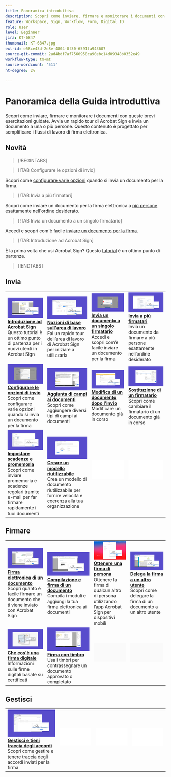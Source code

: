 ```yaml
---
title: Panoramica introduttiva
description: Scopri come inviare, firmare e monitorare i documenti con queste brevi esercitazioni guidate
feature: Workspace, Sign, Workflow, Form, Digital ID
role: User
level: Beginner
jira: KT-6847
thumbnail: KT-6847.jpg
exl-id: e58ce43d-2e8e-4804-8f30-6591fa943607
source-git-commit: 2ad4bdf7af7560958ca90ebc14d09348b0352e49
workflow-type: tm+mt
source-wordcount: '511'
ht-degree: 2%

---
```


# Panoramica della Guida introduttiva

Scopri come inviare, firmare e monitorare i documenti con queste brevi esercitazioni guidate. Avvia un rapido tour di Acrobat Sign e invia un documento a una o più persone. Questo contenuto è progettato per semplificare i flussi di lavoro di firma elettronica.

## Novità

>[!BEGINTABS]

>[!TAB Configurare le opzioni di invio]

Scopri come [configurare varie opzioni](sending-options.md) quando si invia un documento per la firma.

>[!TAB Invia a più firmatari]

Scopri come inviare un documento per la firma elettronica a [più persone](send-to-multiple-recipients.md) esattamente nell&#39;ordine desiderato.

>[!TAB Invia un documento a un singolo firmatario]

Accedi e scopri com&#39;è facile [inviare un documento per la firma](send-to-single-recipient.md).

>[!TAB Introduzione ad Acrobat Sign]

È la prima volta che usi Acrobat Sign? Questo [tutorial](new-sender.md) è un ottimo punto di partenza.

>[!ENDTABS]

## Invia

<table style="table-layout:fixed">
<tr>
  <td>
    <a href="new-sender.md">
      <img alt="Guida introduttiva ad Acrobat Sign" src="../assets/gettingstartednew.png" />
    </a>
    <div>
    <a href="new-sender.md"><strong>Introduzione ad Acrobat Sign</strong></a>
    </div>
    Questo tutorial è un ottimo punto di partenza per i nuovi utenti in Acrobat Sign
    <br>
  </td>
 <td>
    <a href="quick-tour.md">
      <img alt="Nozioni di base sull’area di lavoro" src="../assets/workspace.png" />
    </a>
    <div>
    <a href="quick-tour.md"><strong>Nozioni di base sull'area di lavoro</strong></a>
    </div>
    Fai un rapido tour dell’area di lavoro di Acrobat Sign per iniziare a utilizzarla
    <br>
  </td>
  <td>
    <a href="send-to-single-recipient.md">
      <img alt="Inviare un documento a un singolo firmatario" src="../assets/send-single-recipient.png" />
    </a>
    <div>
    <a href="send-to-single-recipient.md"><strong>Invia un documento a un singolo firmatario</strong></a>
    </div>
    Accedi e scopri com’è facile inviare un documento per la firma
    <br>
  </td>
  <td>
    <a href="send-to-multiple-recipients.md">
      <img alt="Invia a più firmatari" src="../assets/send-to-multiple-recipient.png" />
    </a>
    <div>
    <a href="send-to-multiple-recipients.md"><strong>Invia a più firmatari</strong></a>
    </div>
    Invia un documento da firmare a più persone esattamente nell’ordine desiderato
    <br>
  </td>
</tr>
<tr>
  <td>
    <a href="sending-options.md">
      <img alt="Configurare le opzioni di invio" src="../assets/configure.png" />
    </a>
    <div>
    <a href="sending-options.md"><strong>Configurare le opzioni di invio</strong></a>
    </div>
    Scopri come configurare varie opzioni quando si invia un documento per la firma
    <br>
  </td>
  <td>
    <a href="adding-fields.md">
      <img alt="Aggiunta di campi ai documenti" src="../assets/adding-fields.png" />
    </a>
    <div>
    <a href="adding-fields.md"><strong>Aggiunta di campi ai documenti</strong></a>
    </div>
    Scopri come aggiungere diversi tipi di campi ai documenti
    <br>
  </td>
  <td>
    <a href="modify-in-flight.md">
      <img alt="Modifica di un documento dopo l’invio" src="../assets/modify.png" />
    </a>
    <div>
    <a href="modify-in-flight.md"><strong>Modifica di un documento dopo l'invio</strong></a>
    </div>
    Modificare un documento già in corso
    <br>
  </td>
  <td>
    <a href="replace-signer.md">
      <img alt="Sostituzione di un firmatario" src="../assets/replace.png" />
    </a>
    <div>
    <a href="replace-signer.md"><strong>Sostituzione di un firmatario</strong></a>
    </div>
    Scopri come cambiare il firmatario di un documento già in corso
     <br>
  </td>
</tr>
<tr>
  <td>
      <a href="set-deadlines-reminders.md">
        <img alt="Impostare scadenze e promemoria" src="../assets/deadlines-reminders.png" />
      </a>
      <div>
      <a href="set-deadlines-reminders.md"><strong>Impostare scadenze e promemoria</strong></a>
      </div>
      Scopri come inviare promemoria e scadenze regolari tramite e-mail per far firmare rapidamente i tuoi documenti
      <br>
    </td> 
  <td>
    <a href="../sign-advanced-users/create-a-template.md">
      <img alt="Creare un modello da riutilizzare" src="../assets/create-template.png" />
    </a>
    <div>
    <a href="../sign-advanced-users/create-a-template.md"><strong>Creare un modello riutilizzabile</strong></a>
    </div>
    Crea un modello di documento riutilizzabile per fornire velocità e coerenza alla tua organizzazione
    <br>
  </td>
    <td>
      <img alt="Spaziatore" src="../assets/Whitespacer.png" />
      <div>
      <br>
    </td>
    <td>
      <img alt="Spaziatore" src="../assets/Whitespacer.png" />
      <div>
      <br>
    </td>
</tr>
</table>

## Firmare

<table style="table-layout:fixed">
<tr>
  <td>
    <a href="electronically-sign-a-document.md">
      <img alt="Firma elettronica di un documento" src="../assets/sign-electronically.png" />
    </a>
    <div>
    <a href="electronically-sign-a-document.md"><strong>Firma elettronica di un documento</strong></a>
    </div>
    Scopri quanto è facile firmare un documento che ti viene inviato con Acrobat Sign
    <br>
  </td>
  <td>
    <a href="fill-and-sign.md">
      <img alt="Compilazione e firma di un documento" src="../assets/fill-and-sign.png" />
    </a>
    <div>
    <a href="fill-and-sign.md"><strong>Compilazione e firma di un documento</strong></a>
    </div>
    Compila i moduli e aggiungi la tua firma elettronica ai documenti
    <br>
  </td>
  <td>
    <a href="sign-in-person.md">
      <img alt="Ottenere una firma di persona" src="../assets/inperson.png" />
    </a>
    <div>
    <a href="sign-in-person.md"><strong>Ottenere una firma di persona</strong></a>
    </div>
    Ottenere la firma di qualcun altro di persona utilizzando l’app Acrobat Sign per dispositivi mobili
    <br>
  </td>
  <td>
    <a href="delegate-signing.md">
      <img alt="Delega la firma a un altro utente" src="../assets/delegate-signing.png" />
    </a>
    <div>
    <a href="delegate-signing.md"><strong>Delega la firma a un altro utente</strong></a>
    </div>
    Scopri come delegare la firma di un documento a un altro utente
    <br>
  </td>
</tr>
<tr>
  <td>
    <a href="sign-with-a-digital-signature.md">
      <img alt="Che cos’è una firma digitale" src="../assets/digital-signature.png" />
    </a>
    <div>
    <a href="sign-with-a-digital-signature.md"><strong>Che cos'è una firma digitale</strong></a>
    </div>
    Informazioni sulle firme digitali basate su certificati
    <br>
  </td>
  <td>
    <a href="sign-with-a-stamp.md">
      <img alt="Firma con timbro" src="../assets/sign-stamp.png" />
    </a>
    <div>
    <a href="sign-with-a-stamp.md"><strong>Firma con timbro</strong></a>
    </div>
    Usa i timbri per contrassegnare un documento approvato o completato
     <br>
  </td> 
 <td>
    <img alt="Spaziatore" src="../assets/Grayspacer.png" />
    <div>
    <br>
  </td>
  <td>
    <img alt="Spaziatore" src="../assets/Grayspacer.png" />
    <div>
    <br>
  </td>
</tr>  
</table>

## Gestisci

<table style="table-layout:fixed">
<tr>
  <td>
    <a href="manage-and-track.md">
      <img alt="Gestisci e tieni traccia degli accordi" src="../assets/manage-track.png" />
    </a>
    <div>
    <a href="manage-and-track.md"><strong>Gestisci e tieni traccia degli accordi</strong></a>
    </div>
    Scopri come gestire e tenere traccia degli accordi inviati per la firma
    <br>
  </td>
  <td>
    <img alt="Spaziatore" src="../assets/Whitespacer.png" />
    <div>
    <br>
  </td>
  <td>
    <img alt="Spaziatore" src="../assets/Whitespacer.png" />
    <div>
    <br>
  </td>
  <td>
    <img alt="Spaziatore" src="../assets/Whitespacer.png" />
    <div>
    <br>
  </td>
</tr>
</table>
